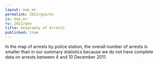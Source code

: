 ```yaml
---
layout: map_en
permalink: 2012/geo/en
js: map_en
ru: 2012/geo
title: Geography of Arrests
published: true
---
```


In the map of arrests by police station, the overall number of arrests is smaller than in our summary statistics because we do not have complete data on arrests between 4 and 10 December 2011.